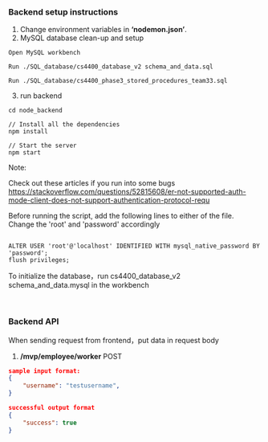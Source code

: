 ### Backend setup instructions
1. Change environment variables in **‘nodemon.json’**.
2. MySQL database clean-up and setup
```
Open MySQL workbench

Run ./SQL_database/cs4400_database_v2 schema_and_data.sql

Run ./SQL_database/cs4400_phase3_stored_procedures_team33.sql
```
3. run backend
```
cd node_backend

// Install all the dependencies
npm install

// Start the server
npm start
```
Note:

Check out these articles if you run into some bugs
https://stackoverflow.com/questions/52815608/er-not-supported-auth-mode-client-does-not-support-authentication-protocol-requ
<br />

Before running the script, add the following lines to either of the file. Change the 'root' and 'password' accordingly
```

ALTER USER 'root'@'localhost' IDENTIFIED WITH mysql_native_password BY 'password';
flush privileges;

```
To initialize the database，run cs4400_database_v2 schema_and_data.mysql in the workbench


<br />


### Backend API

When sending request from frontend，put data in request body

1. **/mvp/employee/worker**   POST
```json
sample input format:
{
    "username": "testusername", 
}

successful output format
{
    "success": true
}

```
